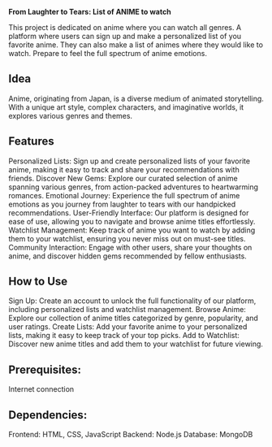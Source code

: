 **From Laughter to Tears: List of ANIME to watch**

This project is dedicated on anime where you can watch all genres.
A platform where users can sign up and make a personalized list of you  favorite anime.
They can also make a list of animes where they would like to watch.
Prepare to feel the full spectrum of anime emotions.

## Idea

Anime, originating from Japan, is a diverse medium of animated storytelling. With a unique art style, complex characters, and imaginative worlds, it explores various genres and themes.

## Features

Personalized Lists: Sign up and create personalized lists of your favorite anime, making it easy to track and share your recommendations with friends.
Discover New Gems: Explore our curated selection of anime spanning various genres, from action-packed adventures to heartwarming romances.
Emotional Journey: Experience the full spectrum of anime emotions as you journey from laughter to tears with our handpicked recommendations.
User-Friendly Interface: Our platform is designed for ease of use, allowing you to navigate and browse anime titles effortlessly.
Watchlist Management: Keep track of anime you want to watch by adding them to your watchlist, ensuring you never miss out on must-see titles.
Community Interaction: Engage with other users, share your thoughts on anime, and discover hidden gems recommended by fellow enthusiasts.

## How to Use

Sign Up: Create an account to unlock the full functionality of our platform, including personalized lists and watchlist management.
Browse Anime: Explore our collection of anime titles categorized by genre, popularity, and user ratings.
Create Lists: Add your favorite anime to your personalized lists, making it easy to keep track of your top picks.
Add to Watchlist: Discover new anime titles and add them to your watchlist for future viewing.

## Prerequisites:

Internet connection

## Dependencies:

Frontend: HTML, CSS, JavaScript
Backend: Node.js
Database: MongoDB
